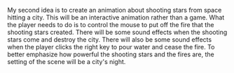 My second idea is to create an animation about shooting stars from space hitting a city. This will be an interactive animation
rather than a game. What the player needs to do is to control the mouse to put off the fire that the shooting stars created. 
There will be some sound effects when the shooting stars come and destroy the city. There will also be some sound effects when
the player clicks the right key to pour water and cease the fire. To better emphasize how powerful the shooting stars and the
fires are, the setting of the scene will be a city's night.

